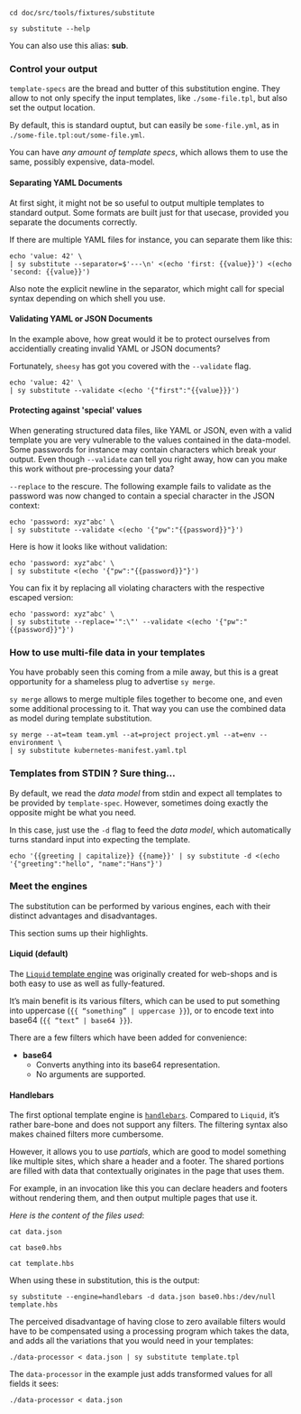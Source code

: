 ```bash,prepare=in-fixtures,hide
cd doc/src/tools/fixtures/substitute
```
```bash,use=sy-in-path,exec
sy substitute --help
```

You can also use this alias: **sub**.
 
### Control your output

`template-specs` are the bread and butter of this substitution engine. They allow to not
only specify the input templates, like `./some-file.tpl`, but also set the output location.

By default, this is standard ouptut, but can easily be `some-file.yml`, as in `./some-file.tpl:out/some-file.yml`.

You can have _any amount of template specs_, which allows them to use the same, possibly
expensive, data-model.

#### Separating YAML Documents

At first sight, it might not be so useful to output multiple templates to standard output.
Some formats are built just for that usecase, provided you separate the documents correctly.

If there are multiple YAML files for instance, you can separate them like this:

```bash,use=in-fixtures,use=sy-in-path,exec=0
echo 'value: 42' \
| sy substitute --separator=$'---\n' <(echo 'first: {{value}}') <(echo 'second: {{value}}')
```

Also note the explicit newline in the separator, which might call for special syntax
depending on which shell you use.

#### Validating YAML or JSON Documents

In the example above, how great would it be to protect ourselves from accidentially creating
invalid YAML or JSON documents?

Fortunately, `sheesy` has got you covered with the `--validate` flag.

```bash,use=in-fixtures,use=sy-in-path,exec=1
echo 'value: 42' \
| sy substitute --validate <(echo '{"first":"{{value}}}') 
```

#### Protecting against 'special' values

When generating structured data files, like YAML or JSON, even with a valid template you
are very vulnerable to the values contained in the data-model. Some passwords for instance
may contain characters which break your output. Even though `--validate` can tell you right away,
how can you make this work without pre-processing your data?

`--replace` to the rescure. The following example fails to validate as the password was
now changed to contain a special character in the JSON context:

```bash,use=in-fixtures,use=sy-in-path,exec=1
echo 'password: xyz"abc' \
| sy substitute --validate <(echo '{"pw":"{{password}}"}') 
```

Here is how it looks like without validation:
```bash,use=in-fixtures,use=sy-in-path,exec=0
echo 'password: xyz"abc' \
| sy substitute <(echo '{"pw":"{{password}}"}') 
```

You can fix it by replacing all violating characters with the respective escaped version:

```bash,use=in-fixtures,use=sy-in-path,exec=0
echo 'password: xyz"abc' \
| sy substitute --replace='":\"' --validate <(echo '{"pw":"{{password}}"}') 
```

### How to use multi-file data in your templates

You have probably seen this coming from a mile away, but this is a great opportunity for a shameless plug to advertise `sy merge`.

`sy merge` allows to merge multiple files together to become one, and even some additional processing to it.
That way you can use the combined data as model during template substitution.

```bash,use=in-fixtures,use=sy-in-path,exec
sy merge --at=team team.yml --at=project project.yml --at=env --environment \
| sy substitute kubernetes-manifest.yaml.tpl
```

### Templates from STDIN ? Sure thing...

By default, we read the _data model_ from stdin and expect all templates to be provided
by `template-spec`. However, sometimes doing exactly the opposite might be what you need.

In this case, just use the `-d` flag to feed the _data model_, which automatically turns
standard input into expecting the template.

```bash,use=in-fixtures,use=sy-in-path,exec
echo '{{greeting | capitalize}} {{name}}' | sy substitute -d <(echo '{"greeting":"hello", "name":"Hans"}')
```

### Meet the engines

The substitution can be performed by various engines, each with their distinct advantages and disadvantages.

This section sums up their highlights.

#### Liquid (default)

The [`Liquid` template engine][liquid] was originally created for web-shops and is both easy to use as well as fully-featured.

It’s main benefit is its various filters, which can be used to put something into uppercase (`{{ “something” | uppercase }}`), or to encode text into base64 (`{{ “text” | base64 }}`).

There are a few filters which have been added for convenience:

* **base64**
	* Converts anything into its base64 representation.
	* No arguments are supported.

[liquid]: http://shopify.github.io/liquid/

#### Handlebars

The first optional template engine is [`handlebars`][hbs]. Compared to `Liquid`, it’s rather bare-bone and does not support any filters. The filtering syntax also makes chained filters more cumbersome.

However, it allows you to use _partials_, which are good to model something like multiple sites, which share a header and a footer. The shared portions are filled with data that contextually originates in the page that uses them.

For example, in an invocation like this you can declare headers and footers without rendering them, and then output multiple pages that use it.

_Here is the content of the files used_:

```bash,use=in-fixtures,exec
cat data.json
```

```bash,use=in-fixtures,exec
cat base0.hbs
```

```bash,use=in-fixtures,exec
cat template.hbs
```

When using these in substitution, this is the output:
```bash,use=in-fixtures,use=sy-in-path,exec
sy substitute --engine=handlebars -d data.json base0.hbs:/dev/null template.hbs
```

The perceived disadvantage of having close to zero available filters would have to be compensated using a processing program which takes the data, and adds all the variations that you would need in your templates:

```bash,use=in-fixtures,use=sy-in-path,exec
./data-processor < data.json | sy substitute template.tpl
```

The `data-processor` in the example just adds transformed values for all fields it sees:

```bash,use=in-fixtures,use=sy-in-path,exec
./data-processor < data.json
```

[hbs]: http://handlebarsjs.com
